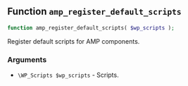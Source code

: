 ## Function `amp_register_default_scripts`

```php
function amp_register_default_scripts( $wp_scripts );
```

Register default scripts for AMP components.

### Arguments

* `\WP_Scripts $wp_scripts` - Scripts.

